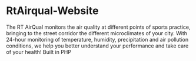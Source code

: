 # RtAirqual-Website
The RT AirQual monitors the air quality at different points of sports practice, bringing to the street corridor the different microclimates of your city. With 24-hour monitoring of temperature, humidity, precipitation and air pollution conditions, we help you better understand your performance and take care of your health! Built in PHP

